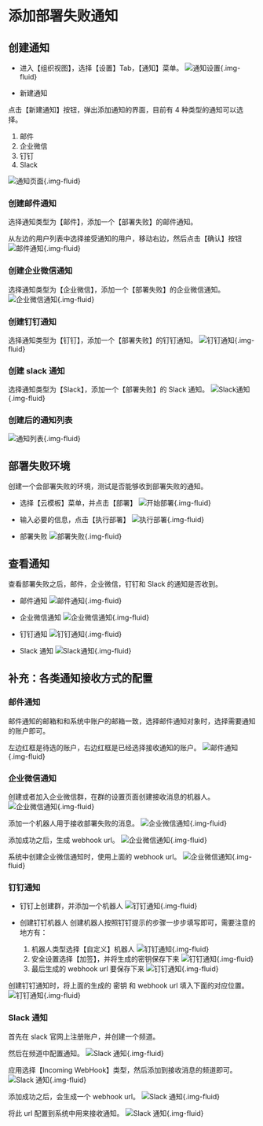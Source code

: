 # 添加部署失败通知

## 创建通知

- 进入【组织视图】，选择【设置】Tab，【通知】菜单。
  ![通知设置](../images/deploy-failed-notification-01.png){.img-fluid}

- 新建通知

点击【新建通知】按钮，弹出添加通知的界面，目前有 4 种类型的通知可以选择。

1. 邮件
2. 企业微信
3. 钉钉
4. Slack

![通知页面](../images/deploy-failed-notification-02.png){.img-fluid}

### 创建邮件通知

选择通知类型为【邮件】，添加一个【部署失败】的邮件通知。

从左边的用户列表中选择接受通知的用户，移动右边，然后点击【确认】按钮
![邮件通知](../images/deploy-failed-notification-03.png){.img-fluid}

### 创建企业微信通知

选择通知类型为【企业微信】，添加一个【部署失败】的企业微信通知。
![企业微信通知](../images/deploy-failed-notification-04.png){.img-fluid}

### 创建钉钉通知

选择通知类型为【钉钉】，添加一个【部署失败】的钉钉通知。
![钉钉通知](../images/deploy-failed-notification-05.png){.img-fluid}

### 创建 slack 通知

选择通知类型为【Slack】，添加一个【部署失败】的 Slack 通知。
![Slack通知](../images/deploy-failed-notification-06.png){.img-fluid}

### 创建后的通知列表

![通知列表](../images/deploy-failed-notification-07.png){.img-fluid}

## 部署失败环境

创建一个会部署失败的环境，测试是否能够收到部署失败的通知。

- 选择【云模板】菜单，并点击【部署】
  ![开始部署](../images/deploy-failed-notification-08.png){.img-fluid}

- 输入必要的信息，点击【执行部署】
  ![执行部署](../images/deploy-failed-notification-09.png){.img-fluid}

- 部署失败
  ![部署失败](../images/deploy-failed-notification-10.png){.img-fluid}

## 查看通知

查看部署失败之后，邮件，企业微信，钉钉和 Slack 的通知是否收到。

- 邮件通知
  ![邮件通知](../images/deploy-failed-notification-11.png){.img-fluid}

- 企业微信通知
  ![企业微信通知](../images/deploy-failed-notification-12.png){.img-fluid}

- 钉钉通知
  ![钉钉通知](../images/deploy-failed-notification-13.png){.img-fluid}

- Slack 通知
  ![Slack通知](../images/deploy-failed-notification-14.png){.img-fluid}

## 补充：各类通知接收方式的配置

### 邮件通知

邮件通知的邮箱和和系统中账户的邮箱一致，选择邮件通知对象时，选择需要通知的账户即可。

左边红框是待选的账户，右边红框是已经选择接收通知的账户。
![邮件通知](../images/deploy-failed-notification-15.png){.img-fluid}

### 企业微信通知

创建或者加入企业微信群，在群的设置页面创建接收消息的机器人。
![企业微信通知](../images/deploy-failed-notification-25.png){.img-fluid}

添加一个机器人用于接收部署失败的消息。
![企业微信通知](../images/deploy-failed-notification-26.png){.img-fluid}

添加成功之后，生成 webhook url。
![企业微信通知](../images/deploy-failed-notification-27.png){.img-fluid}

系统中创建企业微信通知时，使用上面的 webhook url。
![企业微信通知](../images/deploy-failed-notification-28.png){.img-fluid}

### 钉钉通知

- 钉钉上创建群，并添加一个机器人
  ![钉钉通知](../images/deploy-failed-notification-16.png){.img-fluid}

- 创建钉钉机器人
  创建机器人按照钉钉提示的步骤一步步填写即可，需要注意的地方有：

  1. 机器人类型选择【自定义】机器人
     ![钉钉通知](../images/deploy-failed-notification-17.png){.img-fluid}
  2. 安全设置选择【加签】，并将生成的密钥保存下来
     ![钉钉通知](../images/deploy-failed-notification-18.png){.img-fluid}
  3. 最后生成的 webhook url 要保存下来
     ![钉钉通知](../images/deploy-failed-notification-19.png){.img-fluid}

创建钉钉通知时，将上面的生成的 密钥 和 webhook url 填入下面的对应位置。
![钉钉通知](../images/deploy-failed-notification-20.png){.img-fluid}

### Slack 通知

首先在 slack 官网上注册账户，并创建一个频道。

然后在频道中配置通知。
![Slack 通知](../images/deploy-failed-notification-21.png){.img-fluid}

应用选择【Incoming WebHook】类型，然后添加到接收消息的频道即可。
![Slack 通知](../images/deploy-failed-notification-22.png){.img-fluid}

添加成功之后，会生成一个 webhook url。
![Slack 通知](../images/deploy-failed-notification-23.png){.img-fluid}

将此 url 配置到系统中用来接收通知。
![Slack 通知](../images/deploy-failed-notification-24.png){.img-fluid}
